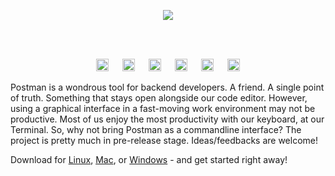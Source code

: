<p align=center><img src="https://img.shields.io/badge/postman%20cli-an%20elegant%20command--line%20for%20postman%20collection-white?style=for-the-badge&logo=postman"></p><br><br>


<p align=center>
<!--img src="https://user-images.githubusercontent.com/50658760/179565718-d6bed09d-86f8-4096-bcd8-03b610cd5624.png"/-->
<img height=20px src="https://badges.aleen42.com/src/node_flat_square.svg">
&emsp;
<img height=20px src="https://badges.aleen42.com/src/cli_flat_square.svg">
&emsp;
<img height=20px src="https://badges.aleen42.com/src/npm_flat_square.svg">
&emsp;

<img height=20px src="https://img.shields.io/badge/License-MIT-brightgreen.svg?style=for-the-badge">
&emsp;
<img height=20px src="https://img.shields.io/github/languages/code-size/midnqp/postman-cli?style=for-the-badge">
&emsp;
<a href="https://github.com/midnqp/postman-cli/actions/workflows/build.yml">
<img height=20px src="https://img.shields.io/github/workflow/status/MidnQP/postman-cli/Build/main?logo=github&style=for-the-badge">
</a>
</p>

Postman is a wondrous tool for backend developers. A friend. A single point of truth. Something that stays open alongside our code editor. However, using a graphical interface in a fast-moving work environment may not be productive. Most of us enjoy the most productivity with our keyboard, at our Terminal. So, why not bring Postman as a commandline interface? The project is pretty much in pre-release stage. Ideas/feedbacks are welcome!

Download for [Linux](https://github.com/MidnQP/postman-cli/releases/download/0.0.1/postman-cli-linux.bin), [Mac](https://github.com/MidnQP/postman-cli/releases/download/0.0.1/postman-cli-macos.tar.gz), or [Windows](https://github.com/MidnQP/postman-cli/releases/download/0.0.1/postman-cli-windows.exe) - and get started right away!

<!--
## CLI Options 
For the purpose of brevity, a "resource" refers to a folder/request/example within a Postman collection. An example of pinpointing a nested resource is `$ pcli show user register 200`. Here, `user` is a folder, `register` is a request, and `200` is an example. So, the command shows the details of the example named `200`.

The `.env.example` file can be configured to specify a collection.

Postman CLI commands:
- [list](#list-options-resources)
- [show](#show-options-resources)
- [run](#run-options-resources)
- [add](#add-options-resources)
- [mv](#mv-options-resources)
- [search](#search-options-resources)
- [list:edit](#listedit-options-resources)
- [show:edit](#showedit-options-resources)
- [run:edit](#runedit-options-resources)

### `list [options] [resources...]`

List resources recursively.

Options:
- `-d [number]` `set recursive depth [1]`

```
$ pcli list user register
	R register
		E 200
		E 400
		E 404
```
```sh
$ pcli list -d 2 user
	F user
		R register
			E 200
			E 400
			E 404
		R get
		R list
		R update
		R remove
```


### `show [options] [resources...]`

Shows details of a resource.

Options:
- `--res` `include response`
- `--meta` `include response meta`

```sh
$ pcli show --res --meta users register 200	# example

register post /users/register
{
  query: {
    '$fields': 'id,fullName'
  },
  body: {
    fullName: 'Muadh Bin Jabaal',
    userName: 'muadh'
    password: 'password'
  },
  response: {
    code: 200,
    status: 'OK',
    size: '59 bytes',
    time: '70ms',
    header: { etag: 'W/"2e0-BhmP8Tg7Unp53FgyRTXTNA2zjFU"' },
    body: {
      id: '7a96cbb8045a56d23dc1',
      fullName: 'Muadh bin Jabal'
    }
  }
}
```
```sh
$ pcli show users		# folder

register post /users/register
{
  query: {
    '$fields': 'id,fullName'
  },
  body: {
    fullName: 'Muadh Bin Jabaal',
    userName: 'muadh',
    language: [
      'c++',
      'carbon'
    ],
    password: 'password'
  }
}

login post /users/login
{ body: { userName: 'muadh', password: 'password' } }

update put /users/:id
{ params: { id: null } }

list get /users/:id
{ params: { id: null }, query: { '$fields': 'id,fullName' } }

remove delete /users/:id
{ params: { id: null } }
```



### `run [options] [resources...]`
TODO Run a request, using request data from a single request/example. Outputs response.

Options:
- `--meta` `include response meta`
- `--header` `include response header`
```sh
$ pcli run --meta --header users register
{
  code: 200,
  status: 'OK',
  size: '59 bytes',
  time: '70ms',
  header: { etag: 'W/"2e0-BhmP8Tg7Unp53FgyRTXTNA2zjFU"' },
  body: {
      id: '7a96cbb8045a56d23dc1',
      fullName: 'Muadh Bin Jabaal'
  }
}
```


###  `add [options] [resources...]`
TODO Adds a resource.
```sh
$ pcli add users		# adds request to folder
{
  name: 'update',
  url: {
    method: 'PUT',
    path: '/users/:user_id'
  },
  params: { id: '7a96cbb8045a56d23dc1' },
  query: { $fields: 'id,fullName' },
  body: { fullName: 'Muadh Bin Jabaal' }
}
```



### `show:edit [options] [resources...]`
TODO Edit details of a single resource. 
```
$ pcli show:edit --res users register
{
  name: 'register',
  url: { 
    method: 'PUT',
    path: '/users/:user_id'
  },
  params: { id: '7a96cbb8045a56d23dc1' },
  query: { $fields: 'id,fullName' },
  body: { fullName: 'Muadh Bin Jabaal' },
  response: {
    code: 200,
    status: 'OK',
    size: '59 bytes',
    time: '70ms',
    body: {
        id: '7a96cbb8045a56d23dc1',
        fullName: 'Muadh Bin Jabaal'
    }
  }
}
```



### `list:edit [options] [resources...]`
Rearranges, moves, renames a resource recursively.
```
$ pcli list:edit
- user
  - register
    - ibrahim
    - saad
    - muadh 
  - list
    - sorted
    - search
  - get
  - update
  - remove
```



### `run:edit [options] [resources...]`
TODO Run a request, after editing request data. Changes are not saved.
```
$ pcli run:edit user register
```

-->
